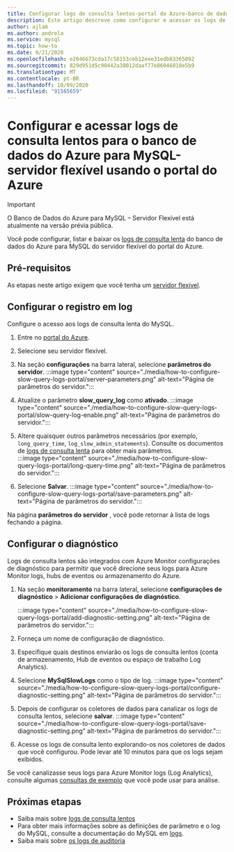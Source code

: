 ```yaml
---
title: Configurar logs de consulta lentos-portal do Azure-banco de dados do Azure para MySQL-servidor flexível
description: Este artigo descreve como configurar e acessar os logs de consulta lentos no banco de dados do Azure para MySQL servidor flexível do portal do Azure.
author: ajlam
ms.author: andrela
ms.service: mysql
ms.topic: how-to
ms.date: 9/21/2020
ms.openlocfilehash: e2046673cda17c58153ceb12eee31edb83365092
ms.sourcegitcommit: 829d951d5c90442a38012daaf77e86046018e5b9
ms.translationtype: MT
ms.contentlocale: pt-BR
ms.lasthandoff: 10/09/2020
ms.locfileid: "91565659"
---
```

# <a name="configure-and-access-slow-query-logs-for-azure-database-for-mysql---flexible-server-using-the-azure-portal"></a>Configurar e acessar logs de consulta lentos para o banco de dados do Azure para MySQL-servidor flexível usando o portal do Azure

> [!IMPORTANT]
> O Banco de Dados do Azure para MySQL – Servidor Flexível está atualmente na versão prévia pública.

Você pode configurar, listar e baixar os [logs de consulta lenta](concepts-slow-query-logs.md) do banco de dados do Azure para MySQL do servidor flexível do portal do Azure.

## <a name="prerequisites"></a>Pré-requisitos
As etapas neste artigo exigem que você tenha um [servidor flexível](quickstart-create-server-portal.md).

## <a name="configure-logging"></a>Configurar o registro em log
Configure o acesso aos logs de consulta lenta do MySQL. 

1. Entre no [portal do Azure](https://portal.azure.com/).

1. Selecione seu servidor flexível.

1. Na seção **configurações** na barra lateral, selecione **parâmetros do servidor**.
   :::image type="content" source="./media/how-to-configure-slow-query-logs-portal/server-parameters.png" alt-text="Página de parâmetros do servidor.":::

1. Atualize o parâmetro **slow_query_log** como **ativado**.
   :::image type="content" source="./media/how-to-configure-slow-query-logs-portal/slow-query-log-enable.png" alt-text="Página de parâmetros do servidor.":::

1. Altere quaisquer outros parâmetros necessários (por exemplo, `long_query_time`, `log_slow_admin_statements`). Consulte os documentos de [logs de consulta lenta](./concepts-slow-query-logs.md#configure-slow-query-logging) para obter mais parâmetros.  
   :::image type="content" source="./media/how-to-configure-slow-query-logs-portal/long-query-time.png" alt-text="Página de parâmetros do servidor.":::

1. Selecione **Salvar**. 
   :::image type="content" source="./media/how-to-configure-slow-query-logs-portal/save-parameters.png" alt-text="Página de parâmetros do servidor.":::

Na página **parâmetros do servidor** , você pode retornar à lista de logs fechando a página.

## <a name="set-up-diagnostics"></a>Configurar o diagnóstico

Logs de consulta lentos são integrados com Azure Monitor configurações de diagnóstico para permitir que você direcione seus logs para Azure Monitor logs, hubs de eventos ou armazenamento do Azure.

1. Na seção **monitoramento** na barra lateral, selecione **configurações de diagnóstico**  >  **Adicionar configurações de diagnóstico**.

   :::image type="content" source="./media/how-to-configure-slow-query-logs-portal/add-diagnostic-setting.png" alt-text="Página de parâmetros do servidor.":::

1. Forneça um nome de configuração de diagnóstico.

1. Especifique quais destinos enviarão os logs de consulta lentos (conta de armazenamento, Hub de eventos ou espaço de trabalho Log Analytics).

1. Selecione **MySqlSlowLogs** como o tipo de log.
    :::image type="content" source="./media/how-to-configure-slow-query-logs-portal/configure-diagnostic-setting.png" alt-text="Página de parâmetros do servidor.":::

1. Depois de configurar os coletores de dados para canalizar os logs de consulta lentos, selecione **salvar**.
    :::image type="content" source="./media/how-to-configure-slow-query-logs-portal/save-diagnostic-setting.png" alt-text="Página de parâmetros do servidor.":::

1. Acesse os logs de consulta lento explorando-os nos coletores de dados que você configurou. Pode levar até 10 minutos para que os logs sejam exibidos.

Se você canalizasse seus logs para Azure Monitor logs (Log Analytics), consulte algumas [consultas de exemplo](concepts-slow-query-logs.md#analyze-logs-in-azure-monitor-logs) que você pode usar para análise. 

## <a name="next-steps"></a>Próximas etapas
<!-- - See [Access slow query Logs in CLI](howto-configure-server-logs-in-cli.md) to learn how to download slow query logs programmatically.-->
- Saiba mais sobre [logs de consulta lentos](concepts-slow-query-logs.md)
- Para obter mais informações sobre as definições de parâmetro e o log do MySQL, consulte a documentação do MySQL em [logs](https://dev.mysql.com/doc/refman/5.7/en/slow-query-log.html).
- Saiba mais sobre [os logs de auditoria](concepts-audit-logs.md)
